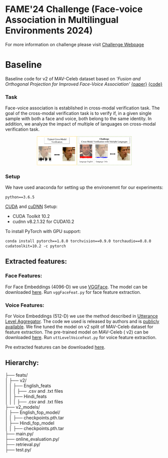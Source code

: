 # FAME'24 Challenge (Face-voice Association in Multilingual Environments 2024)
For more information on challenge please visit [Challenge Webpage](https://mavceleb.github.io/dataset/index.html)
# Baseline
Baseline code for v2 of MAV-Celeb dataset based on _'Fusion and Orthogonal Projection for Improved Face-Voice Association'_ [{paper}](https://ieeexplore.ieee.org/abstract/document/9747704) [{code}](https://github.com/msaadsaeed/FOP)
### Task
Face-voice association is established in cross-modal verification task. The goal of the cross-modal verification task is to verify if, in a given single sample with both a face and voice, both belong to the same identity. In addition, we analyze the impact of multiple of languages on cross-modal verification task.
<p align='center'>
  <img src='https://github.com/mavceleb/mavceleb_baseline/blob/main/images/challenge_task_diag_r.jpg' width=60% height=60%>
</p>

### Setup
We have used anaconda for setting up the environemnt for our experiments:
```
python==3.6.5
```
[CUDA](https://developer.nvidia.com/cuda-toolkit-archive) and [cuDNN](https://developer.nvidia.com/rdp/cudnn-archive) Setup:

* CUDA Toolkit 10.2
* cudnn v8.2.1.32 for CUDA10.2

To install PyTorch with GPU support:
```
conda install pytorch==1.8.0 torchvision==0.9.0 torchaudio==0.8.0 cudatoolkit=10.2 -c pytorch
```

## Extracted features:
### Face Features:
For Face Embeddings (4096-D) we use [VGGFace](https://www.robots.ox.ac.uk/~vgg/software/vgg_face/). The model can be downloaded [here](https://drive.google.com/drive/folders/1ct_TXo2x-1tKGAnGYDaC6XzIPRaVN6J-?usp=sharing). Run `vggFaceFeat.py` for face feature extraction.

### Voice Features:
For Voice Embeddings (512-D) we use the method described in [Utterance Level Aggregator](https://arxiv.org/abs/1902.10107). The code we used is released by authors and is [publicly available](https://github.com/WeidiXie/VGG-Speaker-Recognition). We fine tuned the model on v2 split of MAV-Celeb dataset for feature extraction. The pre-trained model on MAV-Celeb ( v2) can be downloaded [here](https://drive.google.com/drive/folders/1ykJ3rAPLN0x1n5nVaw3QVPi9vZXlrfe6?usp=sharing). Run `uttLevelVoiceFeat.py` for voice feature extraction.

Pre extracted features can be downloaded [here](https://drive.google.com/drive/folders/1TYxRAMzzn0ZO9pYTXYlhc67YGzvXhMV1?usp=sharing).

## Hierarchy:
├── feats/<br>
│ ├── v2/<br>
│ │ ├── English_feats<br>
│ │ │ ├── .csv and .txt files<br>
│ │ ├── Hindi_feats<br>
│ │ │ ├── .csv and .txt files<br>
├── v2_models/<br>
│ ├── English_fop_model/<br>
│ │ ├── checkpoints.pth.tar<br>
│ ├── Hindi_fop_model<br>
│ │ ├── checkpoints.pth.tar<br>
├── main.py/<br>
├── online_evaluation.py/<br>
├── retrieval.py/<br>
├── test.py/<br>



